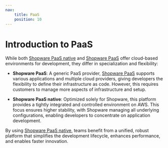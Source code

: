 ```yaml
---
nav:
    title: PaaS
    position: 10
---
```


# Introduction to PaaS

While both [Shopware PaaS native](./shopware) and [Shopware PaaS](./platformsh) offer cloud-based environments for development, they differ in specialization and flexibility:

- **Shopware PaaS**: A generic PaaS provider, [Shopware PaaS](./platformsh) supports various applications and multiple cloud providers, giving developers the flexibility to define their infrastructure as code. However, this requires customers to manage more aspects of infrastructure and setup.

- **Shopware PaaS native**: Optimized solely for Shopware, this platform provides a tightly integrated and controlled environment on AWS. This focus ensures higher stability, with Shopware managing all underlying configurations, enabling developers to concentrate on application development.

By using [Shopware PaaS native](./shopware), teams benefit from a unified, robust platform that simplifies the development lifecycle, enhances performance, and enables faster innovation.
